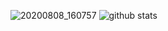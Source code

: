 ![20200808_160757](https://user-images.githubusercontent.com/64999484/89707580-4f2c2580-d991-11ea-8960-3c6f9e46765f.png)
![github stats](https://github-readme-stats.vercel.app/api?username=botolmehedi&show_icons=true?theme=merko)
